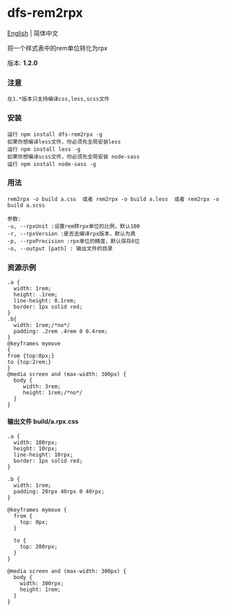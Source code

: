 # dfs-rem2rpx
[English](./README.md) | 简体中文

将一个样式表中的rem单位转化为rpx

版本: **1.2.0**
### 注意 
    在1.*版本只支持编译css,less,scss文件

### 安装

    运行 npm install dfs-rem2rpx -g
    如果你想编译less文件，你必须先全局安装less
    运行 npm install less -g
    如果你想编译scss文件，你必须先全局安装 node-sass
    运行 npm install node-sass -g

### 用法

```
rem2rpx -o build a.css  或者 rem2rpx -o build a.less  或者 rem2rpx -o build a.scss

参数:
-u, --rpxUnit :设置rem转rpx单位的比例，默认100
-r, --rpxVersion :是否去编译rpx版本，默认为真
-p, --rpxPrecision :rpx单位的精度，默认保存6位
-o, --output [path] : 输出文件的目录 
```

### 资源示例


```
.a {
  width: 1rem;
  height: .1rem;
  line-height: 0.1rem;
  border: 1px solid red;
}
.b{
  width: 1rem;/*no*/
  padding: .2rem .4rem 0 0.4rem;
}
@keyframes mymove
{
from {top:0px;}
to {top:2rem;}
}
@media screen and (max-width: 300px) {
  body {
     width: 3rem;
     height: 1rem;/*no*/
  }
}
```

#### 输出文件  build/a.rpx.css

```
.a {
  width: 100rpx;
  height: 10rpx;
  line-height: 10rpx;
  border: 1px solid red;
}

.b {
  width: 1rem;
  padding: 20rpx 40rpx 0 40rpx;
}

@keyframes mymove {
  from {
    top: 0px;
  }

  to {
    top: 200rpx;
  }
}

@media screen and (max-width: 300px) {
  body {
    width: 300rpx;
    height: 1rem;
  }
}
```
